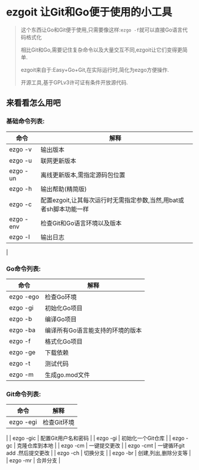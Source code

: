 #  ezgoit 让Git和Go便于使用的小工具

> 这个东西让Go和Git便于使用,只需要像这样:`ezgo -f`就可以直接Go语言代码格式化
>
> 相比Git和Go,需要记住复杂命令以及大量交互不同,ezgoit让它们变得更简单.
>
> ezgoit来自于:Easy+Go+Git,在实际运行时,简化为ezgo方便操作.
>
> 开源工具,基于GPLv3许可证有条件开放源代码.

## 来看看怎么用吧

### 基础命令列表:

| 命令      | 解释                                                         |
| --------- | ------------------------------------------------------------ |
| ezgo -v   | 输出版本                                                     |
| ezgo -u   | 联网更新版本                                                 |
| ezgo -un  | 离线更新版本,需指定源码包位置                                |
| ezgo -h   | 输出帮助(精简版)                                             |
| ezgo -c   | 配置ezgoit,让其每次运行时无需指定参数,当然,用bat或者sh脚本功能一样 |
| ezgo -env | 检查Git和Go语言环境以及版本                                  |
| ezgo -l   | 输出日志                                
|

### Go命令列表:

| 命令     | 解释                             |
| -------- | -------------------------------- |
| ezgo -ego  | 检查Go环境                       |
| ezgo -gi | 初始化Go项目                     |
| ezgo -b  | 编译Go项目                       |
| ezgo -ba | 编译所有Go语言能支持的环境的版本 |
| ezgo -f  | 格式化Go项目                     |
| ezgo -ge | 下载依赖                         |
| ezgo -t  | 测试代码                         |
| ezgo -m  | 生成go.mod文件                   |

### Git命令列表:

| 命令      | 解释                          |
| --------- | ----------------------------- |
| ezgo -egi | 检查Git环境
| 
| ezgo -gic | 配置Git用户名和密码           |
| ezgo -gi  | 初始化一个Git仓库             |
| ezgo -gc  | 克隆仓库到本地                |
| ezgo -cm  | 一键提交更改                  |
| ezgo -cmt | 一键循环git add .然后提交更改 |
| ezgo -ch  | 切换分支                      |
| ezgo -br  | 创建,列出,删除分支等          |
| ezgo -mr  | 合并分支                      |

